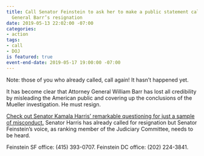 ```yaml
---
title: Call Senator Feinstein to ask her to make a public statement calling for Attorney
  General Barr’s resignation
date: 2019-05-13 22:02:00 -07:00
categories:
- action
tags:
- call
- DOJ
is featured: true
event-end-date: 2019-05-17 19:00:00 -07:00
---
```


Note: those of you who already called, call again! It hasn’t happened yet. 

It has become clear that Attorney General William Barr has lost all credibility by misleading the American public and covering up the conclusions of the Mueller investigation. He must resign. 

[Check out Senator Kamala Harris’ remarkable questioning for just a sample of misconduct.](https://u1584542.ct.sendgrid.net/mpss/c/GgE/ni0YAA/t.2r9/KRIitr-OQ76utPdsU8FhDA/h0/laCycbjzuDwe-2BXNTOL9-2FdrzxTW5bOpCM-2F1xZud55EVcPkLiMZamEfQcuyen1remWnRMeumwYwXyZPzdh9gkllCcYMSkqW3lQ4wy5AQ-2FwJRvupIQAdbaho8RIXD8vwtY2xaGnUYviS-2FZOxV8UG77Jdihjjq-2BIuFgvOM3NzVoCdiOKRpGP93VArFyJHsAE1MPCtFBairdCpSaJCqgsnZS6UZzcF8pMurYcST-2B-2FepKh8CgoG5Zx-2Fqqt62Yk-2FFBuyCFvi-2FwnLSEWIAriMDXtEgwNG77SYYwVkG2T7GAGTpxVyVDKyOlOoK9ZBPio18X-2FP3Ev2K9HiU-2BHq4SrL02z8HRRKaPpP6tk4VB3tDfvd545PLg-3D) Senator Harris has already called for resignation but Senator Feinstein’s voice, as ranking member of the Judiciary Committee, needs to be heard. 

Feinstein SF office: (415) 393-0707. 
Feinstein DC office: (202) 224-3841.